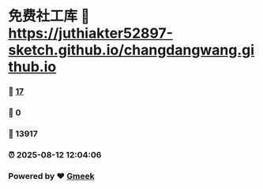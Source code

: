 # 免费社工库 :link: https://juthiakter52897-sketch.github.io/changdangwang.github.io 
### :page_facing_up: [17](https://juthiakter52897-sketch.github.io/changdangwang.github.io/tag.html) 
### :speech_balloon: 0 
### :hibiscus: 13917 
### :alarm_clock: 2025-08-12 12:04:06 
### Powered by :heart: [Gmeek](https://github.com/Meekdai/Gmeek)

